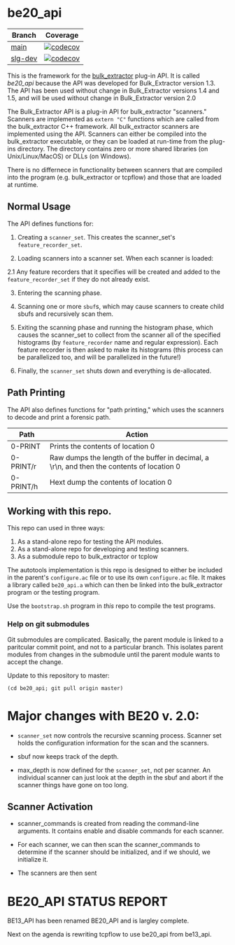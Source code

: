 # be20_api

|Branch|Coverage|
|------|--------|
|[main](https://github.com/simsong/be20_api/blob/main/README.md)|[![codecov](https://codecov.io/gh/simsong/be20_api/branch/slg-dev/graph/badge.svg?token=Nj8q8eo3Ji)](https://codecov.io/gh/simsong/be20_api)|
|[slg-dev](https://github.com/simsong/be20_api/blob/slg-dev/README.md)| [![codecov](https://codecov.io/gh/simsong/be20_api/branch/slg-dev/graph/badge.svg?token=Nj8q8eo3Ji)](https://codecov.io/gh/simsong/be20_api)|


This is the framework for the [bulk_extractor](https://github.com/simsong/bulk_extractor)  plug-in API.
It is called *be20_api* because the API was developed for Bulk_Extractor version 1.3. The API has been
used without change in Bulk_Extractor versions 1.4 and 1.5, and will be used without change in Bulk_Extractor version 2.0

The Bulk_Extractor API is a plug-in API for bulk_extractor "scanners." Scanners are implemented
as `extern "C"` functions which are called from the bulk_extractor C++ framework. All bulk_extractor
scanners are implemented using the API. Scanners can either be compiled into the bulk_extractor executable, or they can be loaded at run-time from the plug-ins directory. The directory contains zero or more shared libraries (on Unix/Linux/MacOS) or DLLs (on Windows).

There is no differnece in functionality between scanners that are
compiled into the program (e.g. bulk_extractor or tcpflow) and those that are loaded at runtime.

## Normal Usage

The API defines functions for:

1. Creating a `scanner_set`.  This creates the scanner_set's `feature_recorder_set`.

2. Loading scanners into a scanner set.  When each scanner is loaded:

  2.1 Any feature recorders that it specifies will be created and
  added to the `feature_recorder_set` if they do not already exist.

3. Entering the scanning phase.

4. Scanning one or more `sbuf`s, which may cause scanners to create child sbufs
   and recursively scan them.

5. Exiting the scanning phase and running the histogram phase, which
   causes the scanner_set to collect from the scanner all of the
   specified histograms (by `feature_recorder` name and regular
   expression). Each feature recorder is then asked to make its
   histograms (this process can be parallelized too, and will be
   parallelized in the future!)

6. Finally, the `scanner_set` shuts down and everything is de-allocated.

## Path Printing

The API also defines functions for "path printing," which uses the scanners to decode and print a forensic path.

|Path|Action|
|----|------|
|0-PRINT|Prints the contents of location 0|
|0-PRINT/r|Raw dumps the length of the buffer in decimal, a \r\n, and then the contents of location 0|
|0-PRINT/h|Hext dump the contents of location 0|


## Working with this repo.
This repo can used in three ways:

1. As a stand-alone repo for testing the API modules.
2. As a stand-alone repo for developing and testing scanners.
3. As a submodule repo to bulk_extractor or tcplow

The autotools implementation is this repo is designed to either be included in the parent's `configure.ac` file or to use its own `configure.ac` file. It makes a library called `be20_api.a` which can then be linked into the bulk_extractor program or the testing program.

Use the  `bootstrap.sh` program in *this* repo to compile the test programs.

### Help on git submodules

Git submodules are complicated. Basically, the parent module is linked to a paritcular commit point, and not to a particular branch. This isolates parent modules from changes in the submodule until the parent module wants to accept the change.

Update to this repository to master:

    (cd be20_api; git pull origin master)

# Major changes with BE20 v. 2.0:
* `scanner_set` now controls the recursive scanning process. Scanner
  set holds the configuration information for the scan and the scanners.

* sbuf now keeps track of the depth.
* max_depth is now defined for the `scanner_set`, not per scanner. An
  individual scanner can just look at the depth in the sbuf and abort
  if the scanner things have gone on too long.

Scanner Activation
------------------
* scanner_commands is created from reading the command-line
  arguments. It contains enable and disable commands for each scanner.

* For each scanner, we can then scan the scanner_commands to determine
  if the scanner should be initialized, and if we should, we
  initialize it.

* The scanners are then sent

BE20_API STATUS REPORT
======================
BE13_API has been renamed BE20_API and is largley complete.

Next on the agenda is rewriting tcpflow to use be20_api from be13_api.
